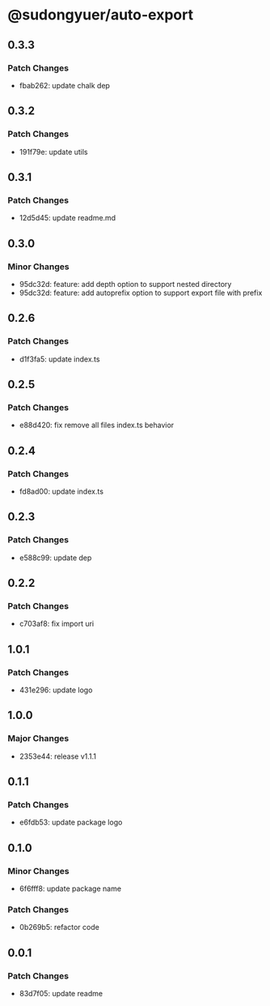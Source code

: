 # @sudongyuer/auto-export

## 0.3.3

### Patch Changes

- fbab262: update chalk dep

## 0.3.2

### Patch Changes

- 191f79e: update utils

## 0.3.1

### Patch Changes

- 12d5d45: update readme.md

## 0.3.0

### Minor Changes

- 95dc32d: feature: add depth option to support nested directory
- 95dc32d: feature: add autoprefix option to support export file with prefix

## 0.2.6

### Patch Changes

- d1f3fa5: update index.ts

## 0.2.5

### Patch Changes

- e88d420: fix remove all files index.ts behavior

## 0.2.4

### Patch Changes

- fd8ad00: update index.ts

## 0.2.3

### Patch Changes

- e588c99: update dep

## 0.2.2

### Patch Changes

- c703af8: fix import uri

## 1.0.1

### Patch Changes

- 431e296: update logo

## 1.0.0

### Major Changes

- 2353e44: release v1.1.1

## 0.1.1

### Patch Changes

- e6fdb53: update package logo

## 0.1.0

### Minor Changes

- 6f6fff8: update package name

### Patch Changes

- 0b269b5: refactor code

## 0.0.1

### Patch Changes

- 83d7f05: update readme
